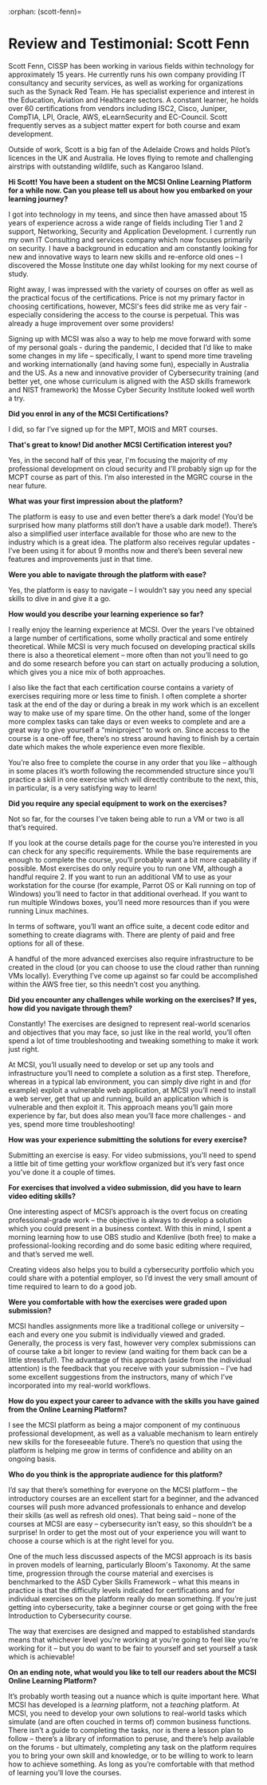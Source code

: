 :orphan:
(scott-fenn)=

# Review and Testimonial: Scott Fenn

Scott Fenn, CISSP has been working in various fields within technology for approximately 15 years. He currently runs his own company providing IT consultancy and security services, as well as working for organizations such as the Synack Red Team. He has specialist experience and interest in the Education, Aviation and Healthcare sectors. A constant learner, he holds over 60 certifications from vendors including ISC2, Cisco, Juniper, CompTIA, LPI, Oracle, AWS, eLearnSecurity and EC-Council. Scott frequently serves as a subject matter expert for both course and exam development.

Outside of work, Scott is a big fan of the Adelaide Crows and holds Pilot’s licences in the UK and Australia. He loves flying to remote and challenging airstrips with outstanding wildlife, such as Kangaroo Island.

**Hi Scott! You have been a student on the MCSI Online Learning Platform for a while now. Can you please tell us about how you embarked on your learning journey?**

I got into technology in my teens, and since then have amassed about 15 years of experience across a wide range of fields including Tier 1 and 2 support, Networking, Security and Application Development. I currently run my own IT Consulting and services company which now focuses primarily on security. I have a background in education and am constantly looking for new and innovative ways to learn new skills and re-enforce old ones – I discovered the Mosse Institute one day whilst looking for my next course of study.

Right away, I was impressed with the variety of courses on offer as well as the practical focus of the certifications. Price is not my primary factor in choosing certifications, however, MCSI's fees did strike me as very fair - especially considering the access to the course is perpetual. This was already a huge improvement over some providers!

Signing up with MCSI was also a way to help me move forward with some of my personal goals - during the pandemic, I decided that I’d like to make some changes in my life – specifically, I want to spend more time traveling and working internationally (and having some fun), especially in Australia and the US. As a new and innovative provider of Cybersecurity training (and better yet, one whose curriculum is aligned with the ASD skills framework and NIST framework) the Mosse Cyber Security Institute looked well worth a try. 

**Did you enrol in any of the MCSI Certifications?**

I did, so far I’ve signed up for the MPT, MOIS and MRT courses.

**That's great to know! Did another MCSI Certification interest you?**

Yes, in the second half of this year, I'm focusing the majority of my professional development on cloud security and I’ll probably sign up for the MCPT course as part of this. I’m also interested in the MGRC course in the near future.

**What was your first impression about the platform?**

The platform is easy to use and even better there’s a dark mode! (You’d be surprised how many platforms still don’t have a usable dark mode!). There’s also a simplified user interface available for those who are new to the industry which is a great idea. The platform also receives regular updates - I’ve been using it for about 9 months now and there’s been several new features and improvements just in that time.

**Were you able to navigate through the platform with ease?**

Yes, the platform is easy to navigate – I wouldn’t say you need any special skills to dive in and give it a go.

**How would you describe your learning experience so far?**

I really enjoy the learning experience at MCSI. Over the years I’ve obtained a large number of certifications, some wholly practical and some entirely theoretical. While MCSI is very much focused on developing practical skills there is also a theoretical element – more often than not you’ll need to go and do some research before you can start on actually producing a solution, which gives you a nice mix of both approaches.

I also like the fact that each certification course contains a variety of exercises requiring more or less time to finish. I often complete a shorter task at the end of the day or during a break in my work which is an excellent way to make use of my spare time. On the other hand, some of the longer more complex tasks can take days or even weeks to complete and are a great way to give yourself a “miniproject” to work on. Since access to the course is a one-off fee, there’s no stress around having to finish by a certain date which makes the whole experience even more flexible.

You’re also free to complete the course in any order that you like – although in some places it’s worth following the recommended structure since you’ll practice a skill in one exercise which will directly contribute to the next, this, in particular, is a very satisfying way to learn!

**Did you require any special equipment to work on the exercises?**

Not so far, for the courses I’ve taken being able to run a VM or two is all that’s required.

If you look at the course details page for the course you’re interested in you can check for any specific requirements. While the base requirements are enough to complete the course, you’ll probably want a bit more capability if possible. Most exercises do only require you to run one VM, although a handful require 2. If you want to run an additional VM to use as your workstation for the course (for example, Parrot OS or Kali running on top of Windows) you’ll need to factor in that additional overhead. If you want to run multiple Windows boxes, you’ll need more resources than if you were running Linux machines.

In terms of software, you’ll want an office suite, a decent code editor and something to create diagrams with. There are plenty of paid and free options for all of these.

A handful of the more advanced exercises also require infrastructure to be created in the cloud (or you can choose to use the cloud rather than running VMs locally). Everything I’ve come up against so far could be accomplished within the AWS free tier, so this needn’t cost you anything.

**Did you encounter any challenges while working on the exercises? If yes, how did you navigate through them?**

Constantly! The exercises are designed to represent real-world scenarios and objectives that you may face, so just like in the real world, you’ll often spend a lot of time troubleshooting and tweaking something to make it work just right.

At MCSI, you’ll usually need to develop or set up any tools and infrastructure you’ll need to complete a solution as a first step. Therefore, whereas in a typical lab environment, you can simply dive right in and (for example) exploit a vulnerable web application, at MCSI you’ll need to install a web server, get that up and running, build an application which is vulnerable and then exploit it. This approach means you’ll gain more experience by far, but does also mean you’ll face more challenges - and yes, spend more time troubleshooting!

**How was your experience submitting the solutions for every exercise?**

Submitting an exercise is easy. For video submissions, you’ll need to spend a little bit of time getting your workflow organized but it’s very fast once you’ve done it a couple of times.

**For exercises that involved a video submission, did you have to learn video editing skills?**

One interesting aspect of MCSI’s approach is the overt focus on creating professional-grade work – the objective is always to develop a solution which you could present in a business context. With this in mind, I spent a morning learning how to use OBS studio and Kdenlive (both free) to make a professional-looking recording and do some basic editing where required, and that’s served me well.

Creating videos also helps you to build a cybersecurity portfolio which you could share with a potential employer, so I’d invest the very small amount of time required to learn to do a good job.

**Were you comfortable with how the exercises were graded upon submission?**

MCSI handles assignments more like a traditional college or university – each and every one you submit is individually viewed and graded. Generally, the process is very fast, however very complex submissions can of course take a bit longer to review (and waiting for them back can be a little stressful!). The advantage of this approach (aside from the individual attention) is the feedback that you receive with your submission – I’ve had some excellent suggestions from the instructors, many of which I’ve incorporated into my real-world workflows.

**How do you expect your career to advance with the skills you have gained from the Online Learning Platform?**

I see the MCSI platform as being a major component of my continuous professional development, as well as a valuable mechanism to learn entirely new skills for the foreseeable future. There’s no question that using the platform is helping me grow in terms of confidence and ability on an ongoing basis.

**Who do you think is the appropriate audience for this platform?**

I’d say that there’s something for everyone on the MCSI platform – the introductory courses are an excellent start for a beginner, and the advanced courses will push more advanced professionals to enhance and develop their skills (as well as refresh old ones). That being said – none of the courses at MCSI are easy – cybersecurity isn’t easy, so this shouldn’t be a surprise! In order to get the most out of your experience you will want to choose a course which is at the right level for you.

One of the much less discussed aspects of the MCSI approach is its basis in proven models of learning, particularly Bloom's Taxonomy. At the same time, progression through the course material and exercises is benchmarked to the ASD Cyber Skills Framework – what this means in practice is that the difficulty levels indicated for certifications and for individual exercises on the platform really do mean something. If you’re just getting into cybersecurity, take a beginner course or get going with the free Introduction to Cybersecurity course.

The way that exercises are designed and mapped to established standards means that whichever level you're working at you’re going to feel like you’re working for it – but you do want to be fair to yourself and set yourself a task which is achievable!

**On an ending note, what would you like to tell our readers about the MCSI Online Learning Platform?**

It’s probably worth teasing out a nuance which is quite important here. What MCSI has developed is a *learning* platform, not a *teaching* platform. At MCSI, you need to develop your own solutions to real-world tasks which simulate (and are often couched in terms of) common business functions. There isn't a guide to completing the tasks, nor is there a lesson plan to follow – there’s a library of information to peruse, and there’s help available on the forums - but ultimately, completing any task on the platform requires you to bring your own skill and knowledge, or to be willing to work to learn how to achieve something. As long as you’re comfortable with that method of learning you’ll love the courses.